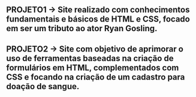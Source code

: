 PROJETO1 -> Site realizado com conhecimentos fundamentais e básicos de HTML e CSS, focado em ser um tributo ao ator Ryan Gosling.
-----------------------------------------------------------------------------------------------------------------------------------
PROJETO2 -> Site com objetivo de aprimorar o uso de ferramentas baseadas na criação de formulários em HTML, complementados com CSS e focando na criação de um cadastro para doação de sangue.
-------------------------------------------------------------------------------------------------------------------------------------
